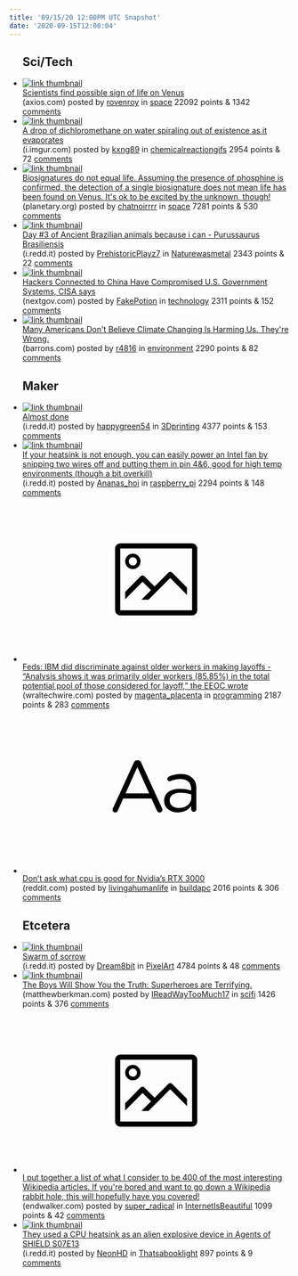 ```yaml
---
title: '09/15/20 12:00PM UTC Snapshot'
date: '2020-09-15T12:00:04'
---
```

<ul>
<h2>Sci/Tech</h2>

<li><a href='https://www.axios.com/scientists-find-possible-hint-of-life-venus-7471e149-5656-4a2c-813c-219052708297.html'><img src='https://b.thumbs.redditmedia.com/XxkPb847FvxOMFsh4wy538klchZcev_QyXZhmmk4MBw.jpg' alt='link thumbnail'></a><div><div class='linkTitle'><a href='https://www.axios.com/scientists-find-possible-hint-of-life-venus-7471e149-5656-4a2c-813c-219052708297.html'>Scientists find possible sign of life on Venus</a></div>(axios.com) posted by <a href='https://www.reddit.com/user/rovenroy'>rovenroy</a> in <a href='https://www.reddit.com/r/space'>space</a> 22092 points & 1342 <a href='https://www.reddit.com/r/space/comments/ismm25/scientists_find_possible_sign_of_life_on_venus/'>comments</a></div></li>

<li><a href='https://i.imgur.com/IBorntk.gifv'><img src='https://b.thumbs.redditmedia.com/M4zzYxtUQcnYoEhstPc4D0N5jNtQ0JJCetsM9EJvfdc.jpg' alt='link thumbnail'></a><div><div class='linkTitle'><a href='https://i.imgur.com/IBorntk.gifv'>A drop of dichloromethane on water spiraling out of existence as it evaporates</a></div>(i.imgur.com) posted by <a href='https://www.reddit.com/user/kxng89'>kxng89</a> in <a href='https://www.reddit.com/r/chemicalreactiongifs'>chemicalreactiongifs</a> 2954 points & 72 <a href='https://www.reddit.com/r/chemicalreactiongifs/comments/isk43l/a_drop_of_dichloromethane_on_water_spiraling_out/'>comments</a></div></li>

<li><a href='https://www.planetary.org/articles/venus-phosphine-biosignature'><img src='https://b.thumbs.redditmedia.com/4RLvDkVIWhM0hKvei6JSB8DH0x01sETAvSeci4ETeCs.jpg' alt='link thumbnail'></a><div><div class='linkTitle'><a href='https://www.planetary.org/articles/venus-phosphine-biosignature'>Biosignatures do not equal life. Assuming the presence of phosphine is confirmed, the detection of a single biosignature does not mean life has been found on Venus. It's ok to be excited by the unknown, though!</a></div>(planetary.org) posted by <a href='https://www.reddit.com/user/chatnoirrrr'>chatnoirrrr</a> in <a href='https://www.reddit.com/r/space'>space</a> 7281 points & 530 <a href='https://www.reddit.com/r/space/comments/iswu33/biosignatures_do_not_equal_life_assuming_the/'>comments</a></div></li>

<li><a href='https://i.redd.it/rktkgj18w4n51.jpg'><img src='https://b.thumbs.redditmedia.com/H0l3pyBGF_sbyBRQUhTINGWuNWZVvSyn8hjvKZ6_cxg.jpg' alt='link thumbnail'></a><div><div class='linkTitle'><a href='https://i.redd.it/rktkgj18w4n51.jpg'>Day #3 of Ancient Brazilian animals because i can - Purussaurus Brasiliensis</a></div>(i.redd.it) posted by <a href='https://www.reddit.com/user/PrehistoricPlayz7'>PrehistoricPlayz7</a> in <a href='https://www.reddit.com/r/Naturewasmetal'>Naturewasmetal</a> 2343 points & 22 <a href='https://www.reddit.com/r/Naturewasmetal/comments/isne3i/day_3_of_ancient_brazilian_animals_because_i_can/'>comments</a></div></li>

<li><a href='https://www.nextgov.com/cybersecurity/2020/09/hackers-connected-china-have-compromised-us-government-systems-cisa-says/168455/'><img src='https://b.thumbs.redditmedia.com/AlL-tPZIQDj504XovVl53XWZacROoqiJJ6WHfNKp1xU.jpg' alt='link thumbnail'></a><div><div class='linkTitle'><a href='https://www.nextgov.com/cybersecurity/2020/09/hackers-connected-china-have-compromised-us-government-systems-cisa-says/168455/'>Hackers Connected to China Have Compromised U.S. Government Systems, CISA says</a></div>(nextgov.com) posted by <a href='https://www.reddit.com/user/FakePotion'>FakePotion</a> in <a href='https://www.reddit.com/r/technology'>technology</a> 2311 points & 152 <a href='https://www.reddit.com/r/technology/comments/it4c43/hackers_connected_to_china_have_compromised_us/'>comments</a></div></li>

<li><a href='https://www.barrons.com/articles/7-ways-youre-already-paying-for-climate-change-51599995430?mod=hp_COMMENTARY_2'><img src='https://b.thumbs.redditmedia.com/wymoc9nlXzkB6hgfsGwxoB5Eem8t2z82YeQeHoVnIwU.jpg' alt='link thumbnail'></a><div><div class='linkTitle'><a href='https://www.barrons.com/articles/7-ways-youre-already-paying-for-climate-change-51599995430?mod=hp_COMMENTARY_2'>Many Americans Don't Believe Climate Changing Is Harming Us. They're Wrong.</a></div>(barrons.com) posted by <a href='https://www.reddit.com/user/r4816'>r4816</a> in <a href='https://www.reddit.com/r/environment'>environment</a> 2290 points & 82 <a href='https://www.reddit.com/r/environment/comments/isqx88/many_americans_dont_believe_climate_changing_is/'>comments</a></div></li>

<h2>Maker</h2>

<li><a href='https://i.redd.it/v2wja5brz5n51.jpg'><img src='https://b.thumbs.redditmedia.com/QMB-e4nwOL_a3b51PwP61JOpBHDOmBqiFOFW73jjnJA.jpg' alt='link thumbnail'></a><div><div class='linkTitle'><a href='https://i.redd.it/v2wja5brz5n51.jpg'>Almost done</a></div>(i.redd.it) posted by <a href='https://www.reddit.com/user/happygreen54'>happygreen54</a> in <a href='https://www.reddit.com/r/3Dprinting'>3Dprinting</a> 4377 points & 153 <a href='https://www.reddit.com/r/3Dprinting/comments/iss2lg/almost_done/'>comments</a></div></li>

<li><a href='https://i.redd.it/sq26pzkyc4n51.jpg'><img src='https://b.thumbs.redditmedia.com/Tm21K36NYhj3qIQxfwuJTLVJ__8O5SlbLmxZBkM-Yqs.jpg' alt='link thumbnail'></a><div><div class='linkTitle'><a href='https://i.redd.it/sq26pzkyc4n51.jpg'>If your heatsink is not enough, you can easily power an Intel fan by snipping two wires off and putting them in pin 4&amp;6, good for high temp environments (though a bit overkill)</a></div>(i.redd.it) posted by <a href='https://www.reddit.com/user/Ananas_hoi'>Ananas_hoi</a> in <a href='https://www.reddit.com/r/raspberry_pi'>raspberry_pi</a> 2294 points & 148 <a href='https://www.reddit.com/r/raspberry_pi/comments/islc3p/if_your_heatsink_is_not_enough_you_can_easily/'>comments</a></div></li>

<li><a href='https://www.wraltechwire.com/2020/09/14/feds-ibm-did-discriminate-against-older-workers-in-making-layoffs/'><svg version='1.1' viewBox='-34 -14 104 64' preserveAspectRatio='xMidYMid meet' xmlns='http://www.w3.org/2000/svg' xmlns:xlink='http://www.w3.org/1999/xlink'>
    <title>link thumbnail</title>
    <path d='M32,4H4A2,2,0,0,0,2,6V30a2,2,0,0,0,2,2H32a2,2,0,0,0,2-2V6A2,2,0,0,0,32,4ZM4,30V6H32V30Z'></path>
    <path d='M8.92,14a3,3,0,1,0-3-3A3,3,0,0,0,8.92,14Zm0-4.6A1.6,1.6,0,1,1,7.33,11,1.6,1.6,0,0,1,8.92,9.41Z'></path>
    <path d='M22.78,15.37l-5.4,5.4-4-4a1,1,0,0,0-1.41,0L5.92,22.9v2.83l6.79-6.79L16,22.18l-3.75,3.75H15l8.45-8.45L30,24V21.18l-5.81-5.81A1,1,0,0,0,22.78,15.37Z'></path>
    </svg></a><div><div class='linkTitle'><a href='https://www.wraltechwire.com/2020/09/14/feds-ibm-did-discriminate-against-older-workers-in-making-layoffs/'>Feds: IBM did discriminate against older workers in making layoffs - “Analysis shows it was primarily older workers (85.85%) in the total potential pool of those considered for layoff,” the EEOC wrote</a></div>(wraltechwire.com) posted by <a href='https://www.reddit.com/user/magenta_placenta'>magenta_placenta</a> in <a href='https://www.reddit.com/r/programming'>programming</a> 2187 points & 283 <a href='https://www.reddit.com/r/programming/comments/isttea/feds_ibm_did_discriminate_against_older_workers/'>comments</a></div></li>

<li><a href='https://www.reddit.com/r/buildapc/comments/it0a71/dont_ask_what_cpu_is_good_for_nvidias_rtx_3000/'><svg version='1.1' viewBox='-34 -12 104 64' preserveAspectRatio='xMidYMid slice' xmlns='http://www.w3.org/2000/svg' xmlns:xlink='http://www.w3.org/1999/xlink'>
    <title>text link thumbnail</title>
    <path d='M12.19,8.84a1.45,1.45,0,0,0-1.4-1h-.12a1.46,1.46,0,0,0-1.42,1L1.14,26.56a1.29,1.29,0,0,0-.14.59,1,1,0,0,0,1,1,1.12,1.12,0,0,0,1.08-.77l2.08-4.65h11l2.08,4.59a1.24,1.24,0,0,0,1.12.83,1.08,1.08,0,0,0,1.08-1.08,1.64,1.64,0,0,0-.14-.57ZM6.08,20.71l4.59-10.22,4.6,10.22Z'>
    </path>
    <path d='M32.24,14.78A6.35,6.35,0,0,0,27.6,13.2a11.36,11.36,0,0,0-4.7,1,1,1,0,0,0-.58.89,1,1,0,0,0,.94.92,1.23,1.23,0,0,0,.39-.08,8.87,8.87,0,0,1,3.72-.81c2.7,0,4.28,1.33,4.28,3.92v.5a15.29,15.29,0,0,0-4.42-.61c-3.64,0-6.14,1.61-6.14,4.64v.05c0,2.95,2.7,4.48,5.37,4.48a6.29,6.29,0,0,0,5.19-2.48V26.9a1,1,0,0,0,1,1,1,1,0,0,0,1-1.06V19A5.71,5.71,0,0,0,32.24,14.78Zm-.56,7.7c0,2.28-2.17,3.89-4.81,3.89-1.94,0-3.61-1.06-3.61-2.86v-.06c0-1.8,1.5-3,4.2-3a15.2,15.2,0,0,1,4.22.61Z'>
    </path>
    </svg></a><div><div class='linkTitle'><a href='https://www.reddit.com/r/buildapc/comments/it0a71/dont_ask_what_cpu_is_good_for_nvidias_rtx_3000/'>Don’t ask what cpu is good for Nvidia’s RTX 3000</a></div>(reddit.com) posted by <a href='https://www.reddit.com/user/livingahumanlife'>livingahumanlife</a> in <a href='https://www.reddit.com/r/buildapc'>buildapc</a> 2016 points & 306 <a href='https://www.reddit.com/r/buildapc/comments/it0a71/dont_ask_what_cpu_is_good_for_nvidias_rtx_3000/'>comments</a></div></li>

<h2>Etcetera</h2>

<li><a href='https://i.redd.it/z9h4v68ve5n51.gif'><img src='https://b.thumbs.redditmedia.com/fdkGvEYz3lgN46XTsWNdwqtjuW0S61NyKD7vOIfFn6E.jpg' alt='link thumbnail'></a><div><div class='linkTitle'><a href='https://i.redd.it/z9h4v68ve5n51.gif'>Swarm of sorrow</a></div>(i.redd.it) posted by <a href='https://www.reddit.com/user/Dream8bit'>Dream8bit</a> in <a href='https://www.reddit.com/r/PixelArt'>PixelArt</a> 4784 points & 48 <a href='https://www.reddit.com/r/PixelArt/comments/ispl31/swarm_of_sorrow/'>comments</a></div></li>

<li><a href='http://matthewberkman.com/index.php/2020/09/09/the-boys-will-show-you-the-truth-superheroes-are-terrifying/'><img src='https://b.thumbs.redditmedia.com/Agn9jRmJwn2wv6g1enRfQURhSf6PSfeTjT4xyprW_4Y.jpg' alt='link thumbnail'></a><div><div class='linkTitle'><a href='http://matthewberkman.com/index.php/2020/09/09/the-boys-will-show-you-the-truth-superheroes-are-terrifying/'>The Boys Will Show You the Truth: Superheroes are Terrifying.</a></div>(matthewberkman.com) posted by <a href='https://www.reddit.com/user/IReadWayTooMuch17'>IReadWayTooMuch17</a> in <a href='https://www.reddit.com/r/scifi'>scifi</a> 1426 points & 376 <a href='https://www.reddit.com/r/scifi/comments/isoyj7/the_boys_will_show_you_the_truth_superheroes_are/'>comments</a></div></li>

<li><a href='https://endwalker.com/archive.html'><svg version='1.1' viewBox='-34 -14 104 64' preserveAspectRatio='xMidYMid meet' xmlns='http://www.w3.org/2000/svg' xmlns:xlink='http://www.w3.org/1999/xlink'>
    <title>link thumbnail</title>
    <path d='M32,4H4A2,2,0,0,0,2,6V30a2,2,0,0,0,2,2H32a2,2,0,0,0,2-2V6A2,2,0,0,0,32,4ZM4,30V6H32V30Z'></path>
    <path d='M8.92,14a3,3,0,1,0-3-3A3,3,0,0,0,8.92,14Zm0-4.6A1.6,1.6,0,1,1,7.33,11,1.6,1.6,0,0,1,8.92,9.41Z'></path>
    <path d='M22.78,15.37l-5.4,5.4-4-4a1,1,0,0,0-1.41,0L5.92,22.9v2.83l6.79-6.79L16,22.18l-3.75,3.75H15l8.45-8.45L30,24V21.18l-5.81-5.81A1,1,0,0,0,22.78,15.37Z'></path>
    </svg></a><div><div class='linkTitle'><a href='https://endwalker.com/archive.html'>I put together a list of what I consider to be 400 of the most interesting Wikipedia articles. If you're bored and want to go down a Wikipedia rabbit hole, this will hopefully have you covered!</a></div>(endwalker.com) posted by <a href='https://www.reddit.com/user/super_radical'>super_radical</a> in <a href='https://www.reddit.com/r/InternetIsBeautiful'>InternetIsBeautiful</a> 1099 points & 42 <a href='https://www.reddit.com/r/InternetIsBeautiful/comments/it5bgt/i_put_together_a_list_of_what_i_consider_to_be/'>comments</a></div></li>

<li><a href='https://i.redd.it/230pgpigf6n51.png'><img src='https://a.thumbs.redditmedia.com/Q7wEJutwMoxIMpe4My4OuStZypgSMP_zp7xmXoeBVu0.jpg' alt='link thumbnail'></a><div><div class='linkTitle'><a href='https://i.redd.it/230pgpigf6n51.png'>They used a CPU heatsink as an alien explosive device in Agents of SHIELD S07E13</a></div>(i.redd.it) posted by <a href='https://www.reddit.com/user/NeonHD'>NeonHD</a> in <a href='https://www.reddit.com/r/Thatsabooklight'>Thatsabooklight</a> 897 points & 9 <a href='https://www.reddit.com/r/Thatsabooklight/comments/istyq4/they_used_a_cpu_heatsink_as_an_alien_explosive/'>comments</a></div></li>

</ul>
